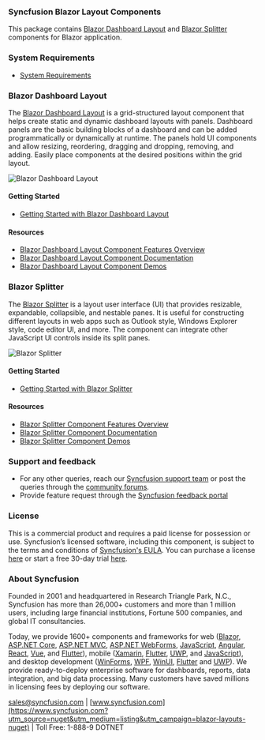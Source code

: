### Syncfusion Blazor Layout Components

This package contains [Blazor Dashboard Layout](https://www.syncfusion.com/blazor-components/blazor-dashboard?utm_source=nuget&utm_medium=listing&utm_campaign=blazor-layouts-nuget) and [Blazor Splitter](https://www.syncfusion.com/blazor-components/blazor-splitter?utm_source=nuget&utm_medium=listing&utm_campaign=blazor-layouts-nuget) components for Blazor application.

### System Requirements

* [System Requirements](https://blazor.syncfusion.com/documentation/system-requirements?utm_source=nuget&utm_medium=listing&utm_campaign=blazor-layouts-nuget)

### Blazor Dashboard Layout

The [Blazor Dashboard Layout](https://www.syncfusion.com/blazor-components/blazor-dashboard?utm_source=nuget&utm_medium=listing&utm_campaign=blazor-layouts-nuget) is a grid-structured layout component that helps create static and dynamic dashboard layouts with panels. Dashboard panels are the basic building blocks of a dashboard and can be added programmatically or dynamically at runtime. The panels hold UI components and allow resizing, reordering, dragging and dropping, removing, and adding. Easily place components at the desired positions within the grid layout.

![Blazor Dashboard Layout](https://raw.githubusercontent.com/SyncfusionExamples/nuget-img/master/blazor/blazor-dashboard-layout.png)

#### Getting Started

* [Getting Started with Blazor Dashboard Layout](https://blazor.syncfusion.com/documentation/dashboard-layout/getting-started?utm_source=nuget&utm_medium=listing&utm_campaign=blazor-layouts-nuget)

#### Resources

* [Blazor Dashboard Layout Component Features Overview](https://www.syncfusion.com/blazor-components/blazor-dashboard?utm_source=nuget&utm_medium=listing&utm_campaign=blazor-layouts-nuget)
* [Blazor Dashboard Layout Component Documentation](https://blazor.syncfusion.com/documentation/dashboard-layout/getting-started?utm_source=nuget&utm_medium=listing&utm_campaign=blazor-layouts-nuget)
* [Blazor Dashboard Layout Component Demos](https://blazor.syncfusion.com/demos/dashboard-layout/default?utm_source=nuget&utm_medium=listing&utm_campaign=blazor-layouts-nuget)

### Blazor Splitter

The [Blazor Splitter](https://www.syncfusion.com/blazor-components/blazor-splitter?utm_source=nuget&utm_medium=listing&utm_campaign=blazor-layouts-nuget) is a layout user interface (UI) that provides resizable, expandable, collapsible, and nestable panes. It is useful for constructing different layouts in web apps such as Outlook style, Windows Explorer style, code editor UI, and more. The component can integrate other JavaScript UI controls inside its split panes.

![Blazor Splitter](https://raw.githubusercontent.com/SyncfusionExamples/nuget-img/master/blazor/blazor-splitter.png)

#### Getting Started

* [Getting Started with Blazor Splitter](https://blazor.syncfusion.com/documentation/splitter/getting-started?utm_source=nuget&utm_medium=listing&utm_campaign=blazor-layouts-nuget)

#### Resources

* [Blazor Splitter Component Features Overview](https://www.syncfusion.com/blazor-components/blazor-splitter?utm_source=nuget&utm_medium=listing&utm_campaign=blazor-layouts-nuget)
* [Blazor Splitter Component Documentation](https://blazor.syncfusion.com/documentation/splitter/getting-started?utm_source=nuget&utm_medium=listing&utm_campaign=blazor-layouts-nuget)
* [Blazor Splitter Component Demos](https://blazor.syncfusion.com/demos/splitter/default-functionalities?utm_source=nuget&utm_medium=listing&utm_campaign=blazor-layouts-nuget)

### Support and feedback
* For any other queries, reach our [Syncfusion support team](https://www.syncfusion.com/support/directtrac/incidents/newincident?utm_source=nuget&utm_medium=listing&utm_campaign=blazor-layouts-nuget) or post the queries through the [community forums](https://www.syncfusion.com/forums/blazor-components?utm_source=nuget&utm_medium=listing&utm_campaign=blazor-layouts-nuget).
* Provide feature request through the [Syncfusion feedback portal](https://www.syncfusion.com/feedback/blazor-components?utm_source=nuget&utm_medium=listing&utm_campaign=blazor-layouts-nuget)

### License
This is a commercial product and requires a paid license for possession or use. Syncfusion’s licensed software, including this component, is subject to the terms and conditions of [Syncfusion's EULA](https://www.syncfusion.com/eula/es/?utm_source=nuget&utm_medium=listing&utm_campaign=blazor-layouts-nuget). You can purchase a license [here]( https://www.syncfusion.com/sales/products?utm_source=nuget&utm_medium=listing&utm_campaign=blazor-layouts-nuget) or start a free 30-day trial [here](https://www.syncfusion.com/account/manage-trials/start-trials?utm_source=nuget&utm_medium=listing&utm_campaign=blazor-layouts-nuget).

### About Syncfusion
Founded in 2001 and headquartered in Research Triangle Park, N.C., Syncfusion has more than 26,000+ customers and more than 1 million users, including large financial institutions, Fortune 500 companies, and global IT consultancies.
 
Today, we provide 1600+ components and frameworks for web ([Blazor](https://www.syncfusion.com/blazor-components?utm_source=nuget&utm_medium=listing&utm_campaign=blazor-layouts-nuget), [ASP.NET Core](https://www.syncfusion.com/aspnet-core-ui-controls?utm_source=nuget&utm_medium=listing&utm_campaign=blazor-layouts-nuget), [ASP.NET MVC](https://www.syncfusion.com/aspnet-mvc-ui-controls?utm_source=nuget&utm_medium=listing&utm_campaign=blazor-layouts-nuget), [ASP.NET WebForms](https://www.syncfusion.com/jquery/aspnet-webforms-ui-controls?utm_source=nuget&utm_medium=listing&utm_campaign=blazor-layouts-nuget), [JavaScript](https://www.syncfusion.com/javascript-ui-controls?utm_source=nuget&utm_medium=listing&utm_campaign=blazor-layouts-nuget), [Angular](https://www.syncfusion.com/angular-ui-components?utm_source=nuget&utm_medium=listing&utm_campaign=blazor-layouts-nuget), [React](https://www.syncfusion.com/react-ui-components?utm_source=nuget&utm_medium=listing&utm_campaign=blazor-layouts-nuget), [Vue](https://www.syncfusion.com/vue-ui-components?utm_source=nuget&utm_medium=listing&utm_campaign=blazor-layouts-nuget), and [Flutter](https://www.syncfusion.com/flutter-widgets?utm_source=nuget&utm_medium=listing&utm_campaign=blazor-layouts-nuget)), mobile ([Xamarin](https://www.syncfusion.com/xamarin-ui-controls?utm_source=nuget&utm_medium=listing&utm_campaign=blazor-layouts-nuget), [Flutter](https://www.syncfusion.com/flutter-widgets?utm_source=nuget&utm_medium=listing&utm_campaign=blazor-layouts-nuget), [UWP](https://www.syncfusion.com/uwp-ui-controls?utm_source=nuget&utm_medium=listing&utm_campaign=blazor-layouts-nuget), and [JavaScript](https://www.syncfusion.com/javascript-ui-controls?utm_source=nuget&utm_medium=listing&utm_campaign=blazor-layouts-nuget)), and desktop development ([WinForms](https://www.syncfusion.com/winforms-ui-controls?utm_source=nuget&utm_medium=listing&utm_campaign=blazor-layouts-nuget), [WPF](https://www.syncfusion.com/wpf-controls?utm_source=nuget&utm_medium=listing&utm_campaign=blazor-layouts-nuget), [WinUI](https://www.syncfusion.com/winui-controls?utm_source=nuget&utm_medium=listing&utm_campaign=blazor-layouts-nuget), [Flutter](https://www.syncfusion.com/flutter-widgets?utm_source=nuget&utm_medium=listing&utm_campaign=blazor-layouts-nuget) and [UWP](https://www.syncfusion.com/uwp-ui-controls?utm_source=nuget&utm_medium=listing&utm_campaign=blazor-layouts-nuget)). We provide ready-to-deploy enterprise software for dashboards, reports, data integration, and big data processing. Many customers have saved millions in licensing fees by deploying our software.

[sales@syncfusion.com](mailto:sales@syncfusion.com?Subject=Syncfusion%20Blazor%20-%20NuGet) | [www.syncfusion.com](https://www.syncfusion.com?utm_source=nuget&utm_medium=listing&utm_campaign=blazor-layouts-nuget) | Toll Free: 1-888-9 DOTNET